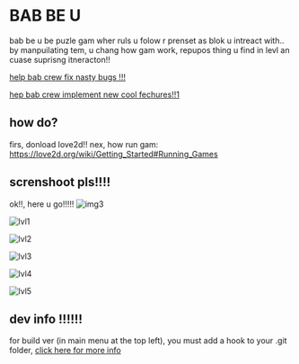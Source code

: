 # BAB BE U
bab be u be puzle gam wher ruls u folow r prenset as blok u intreact with.. by manpuilating tem, u chang how gam work, repupos thing u find in levl an cuase suprisng itneracton!!

[help bab crew fix nasty bugs !!!](https://github.com/lilybeevee/bab-be-u/projects/1)

[hep bab crew implement new cool fechures!!1](https://github.com/lilybeevee/bab-be-u/projects/2)

## how do?
firs, donload love2d!!
nex, how run gam: https://love2d.org/wiki/Getting_Started#Running_Games

## screnshoot pls!!!!
ok!!, here u go!!!!!
![img3](./docs/img3.png "mennu!!!")

![lvl1](./docs/lvl1.png "xwx what's this?")

![lvl2](./docs/lvl2.png "roguen't floor 2")

![lvl3](./docs/lvl3.png "n'tn't")

![lvl4](./docs/lvl4.png "carrier")

![lvl5](./docs/lvl5.png "ise climers")

## dev info !!!!!!
for build ver (in main menu at the top left), you must add a hook to your .git folder, [click here for more info](https://gist.github.com/sg-s/2ddd0fe91f6037ffb1bce28be0e74d4e)
